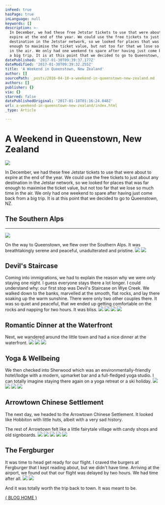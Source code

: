 ```yaml
---
inFeed: true
hasPage: true
inLanguage: null
keywords: []
description: >-
  In December, we had these free Jetstar tickets to use that were about to
  expire at the end of the year. We could use the free tickets to just about any
  destination in the Jetstar network, so we looked for places that was far
  enough to maximise the ticket value, but not too far that we lose so much time
  in the air. We only had one weekend to spare after having just come back from
  a big trip. It is at this point that we decided to go to Queenstown, NZ.
datePublished: '2017-01-30T09:39:37.177Z'
dateModified: '2017-01-30T09:39:32.255Z'
title: 'A Weekend in Queenstown, New Zealand'
author: []
sourcePath: _posts/2016-04-18-a-weekend-in-queenstown-new-zealand.md
authors: []
publisher: {}
via: {}
starred: false
datePublishedOriginal: '2017-01-18T01:16:24.048Z'
url: a-weekend-in-queenstown-new-zealand/index.html
_type: Article

---
```

# A Weekend in Queenstown, New Zealand
![](https://the-grid-user-content.s3-us-west-2.amazonaws.com/b89407a7-5cd6-49e4-9533-7661203b2af7.jpg)

In December, we had these free Jetstar tickets to use that were about to expire at the end of the year. We could use the free tickets to just about any destination in the Jetstar network, so we looked for places that was far enough to maximise the ticket value, but not too far that we lose so much time in the air. We only had one weekend to spare after having just come back from a big trip. It is at this point that we decided to go to Queenstown, NZ.

## The Southern Alps

---

![](https://the-grid-user-content.s3-us-west-2.amazonaws.com/abfc2fb8-51db-477c-9117-73a7d5f5d8df.jpg)

On the way to Queenstown, we flew over the Southern Alps. It was breathtakingly serene and peaceful, unadulterated and pristine.
![](https://the-grid-user-content.s3-us-west-2.amazonaws.com/b2259d6d-f780-400e-b92b-a664cfb18d8c.jpg)
![](https://the-grid-user-content.s3-us-west-2.amazonaws.com/9eda8982-ced6-4d6f-a498-8760ebac05e8.jpg)

## Devil's Staircase

Coming into immigrations, we had to explain the reason why we were only staying one night. I guess everyone stays there a lot longer. I could understand why: our first stop was Devil's Staircase on Wye Creek. We walked down to the banks, marvelled at the smooth, flat rocks, and lay there soaking up the warm sunshine. There were only two other couples there. It was so quiet and peaceful, that we ended up getting comfortable on the rocks and napping for two hours. It was bliss.
![](https://the-grid-user-content.s3-us-west-2.amazonaws.com/d9614701-c016-4254-a3cf-b0675d9eab88.jpg)
![](https://the-grid-user-content.s3-us-west-2.amazonaws.com/4d3c1421-b7a9-4add-899b-21c27c798e32.jpg)
![](https://the-grid-user-content.s3-us-west-2.amazonaws.com/822b68bd-1359-43ff-8d04-a689804b5fc8.jpg)
![](https://the-grid-user-content.s3-us-west-2.amazonaws.com/c89da20b-95a4-4575-81a0-64c62ea0df73.jpg)

## Romantic Dinner at the Waterfront

Next, we wandered around the little town and had a nice dinner at the waterfront.
![](https://the-grid-user-content.s3-us-west-2.amazonaws.com/4ea9fa09-df35-4508-821d-76ad43e53d72.jpg)
![](https://the-grid-user-content.s3-us-west-2.amazonaws.com/fad84713-4219-4ee5-8763-1fe912a8add3.jpg)
![](https://the-grid-user-content.s3-us-west-2.amazonaws.com/237b5d8a-bd55-4233-97ca-96d0a0ec5f1c.jpg)

## Yoga & Wellbeing

We then checked into Sherwood which was an environmentally-friendly hotel/lodge with a modern, upmarket bar and a full-fledged yoga studio. I can totally imagine staying there again on a yoga retreat or a ski holiday.
![](https://the-grid-user-content.s3-us-west-2.amazonaws.com/eb9360dc-1639-4bbd-a802-0e88f1448078.jpg)
![](https://the-grid-user-content.s3-us-west-2.amazonaws.com/a50516ef-d388-49bb-8751-73c2c61a124a.jpg)
![](https://the-grid-user-content.s3-us-west-2.amazonaws.com/295ba876-d9fb-4651-9cc4-49aa35151406.jpg)
![](https://the-grid-user-content.s3-us-west-2.amazonaws.com/80fb03bf-4208-4a1e-8eb6-2945b0280809.jpg)

## Arrowtown Chinese Settlement

The next day, we headed to the Arrowtown Chinese Settlement. It looked like Hobbiton with little huts, albeit with a very sad history.

The rest of Arrowtown felt like a little fairytale village with candy shops and old signboards.
![](https://the-grid-user-content.s3-us-west-2.amazonaws.com/44b8a7e7-2213-461c-8e24-965fdb7c469e.jpg)
![](https://the-grid-user-content.s3-us-west-2.amazonaws.com/4cc6067a-c0da-4cab-b222-f1ed1b7e7b2b.jpg)
![](https://the-grid-user-content.s3-us-west-2.amazonaws.com/905301fa-cc13-4cda-87b8-f59391409764.jpg)
![](https://the-grid-user-content.s3-us-west-2.amazonaws.com/2edec24e-d177-4be2-be99-a402a1f0ef08.jpg)
![](https://the-grid-user-content.s3-us-west-2.amazonaws.com/02656520-86d7-46ff-b265-eab1dadad9a3.jpg)

## The Fergburger

It was time to head get ready for our flight. I craved the burgers at Fergburger that I kept reading about, but we didn't have time. Arriving at the airport, we found out that our flight was delayed by two hours. We had time after all.
![](https://the-grid-user-content.s3-us-west-2.amazonaws.com/221c9ca4-1fec-4eb8-8598-afb76fbcbd59.jpg)
![](https://the-grid-user-content.s3-us-west-2.amazonaws.com/85bc8afb-6851-4b9f-a292-6b673afecbc2.jpg)

And it was totally worth the trip back to town. It was meant to be.

[{ BLOG HOME }][0]

[0]: http://blog.eightcorners.co/